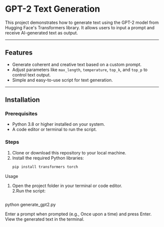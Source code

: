 # GPT-2 Text Generation

This project demonstrates how to generate text using the GPT-2 model from Hugging Face's Transformers library. It allows users to input a prompt and receive AI-generated text as output.

---

## Features
- Generate coherent and creative text based on a custom prompt.
- Adjust parameters like `max_length`, `temperature`, `top_k`, and `top_p` to control text output.
- Simple and easy-to-use script for text generation.

---

## Installation

### Prerequisites
- Python 3.8 or higher installed on your system.
- A code editor or terminal to run the script.

### Steps
1. Clone or download this repository to your local machine.
2. Install the required Python libraries:
   ```bash
   pip install transformers torch

Usage
1. Open the project folder in your terminal or code editor.    
2.Run the script:
   ```bash
python generate_gpt2.py

Enter a prompt when prompted (e.g., Once upon a time) and press Enter.
View the generated text in the terminal.
